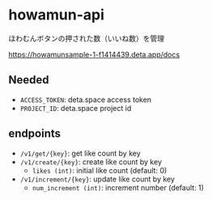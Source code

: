 # howamun-api

ほわむんボタンの押された数（いいね数）を管理

https://howamunsample-1-f1414439.deta.app/docs


## Needed

- `ACCESS_TOKEN`: deta.space access token
- `PROJECT_ID`: deta.space project id

## endpoints

- `/v1/get/{key}`: get like count by key
- `/v1/create/{key}`: create like count by key
  - `likes (int)`: initial like count (default: 0)
- `/v1/increment/{key}`: update like count by key
  - `num_increment (int)`: increment number (default: 1)